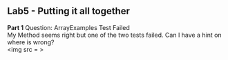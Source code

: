 ## Lab5 - Putting it all together
**Part 1**
Question: ArrayExamples Test Failed<br>
My Method seems right but one of the two tests failed. Can I have a hint on where is wrong? <br>
<img src = >
